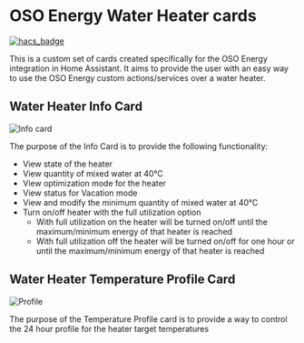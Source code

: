# OSO Energy Water Heater cards

[![hacs_badge](https://img.shields.io/badge/HACS-Default-orange.svg?style=for-the-badge)](https://github.com/custom-components/hacs)

This is a custom set of cards created specifically for the OSO Energy integration in Home Assistant.
It aims to provide the user with an easy way to use the OSO Energy custom actions/services over a water heater.

## Water Heater Info Card

![Info card](https://user-images.githubusercontent.com/102795312/168007735-58883ad3-d9dc-40df-8ee8-65e13a4b55a4.PNG)

The purpose of the Info Card is to provide the following functionality: <br />
- View state of the heater
- View quantity of mixed water at 40°C
- View optimization mode for the heater
- View status for Vacation mode 
- View and modify the minimum quantity of mixed water at 40°C
- Turn on/off heater with the full utilization option
  * With full utilization on the heater will be turned on/off until the maximum/minimum energy of that heater is reached
  * With full utilization off the heater will be turned on/off for one hour or until the maximum/minimum energy of that heater is reached

## Water Heater Temperature Profile Card

![Profile](https://user-images.githubusercontent.com/102795312/168003607-2592cffc-8c14-41f7-b960-0c6d78dea24a.PNG)

The purpose of the Temperature Profile card is to provide a way to control the 24 hour profile for the heater target temperatures
